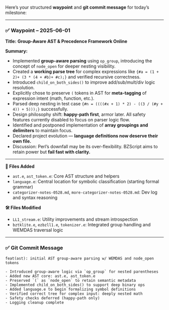 Here’s your structured **waypoint** and **git commit message** for today’s milestone:

---

### ✅ Waypoint – 2025-06-01

**Title:**
**Group-Aware AST & Precedence Framework Online**

**Summary:**

* Implemented **group-aware parsing** using `op_group`, introducing the concept of `node_open` for deeper nesting visibility.
* Created a **working parse tree** for complex expressions like `{#a = (1 + 2)+ (3 * (4 + #b)+ #c);}` and verified recursive correctness.
* Introduced `child_on_both_sides()` to improve add/sub/mult/div logic resolution.
* Explicitly chose to preserve `(` tokens in AST for **meta-tagging** of expression intent (math, function, etc.).
* Parsed deep nesting in test case `{#n = ((((#x + 1) * 2) - ((3 / (#y + 4)) + 5)));}` successfully.
* Design philosophy shift: **happy-path first**, armor later. All safety features currently disabled to focus on parser logic flow.
* Identified and postponed implementation of **array groupings and delimiters** to maintain focus.
* Declared project evolution — **language definitions now deserve their own file.**
* Discussion: Perl’s downfall may be its over-flexibility. BZScript aims to retain power but **fail fast with clarity.**

---

**📁 Files Added**

* `ast.e`, `ast_token.e`: Core AST structure and helpers
* `language.e`: Central location for symbolic classification (starting formal grammar)
* `categorizer-notes-0528.md`, `more-categorizer-notes-0528.md`: Dev log and syntax reasoning

**🛠 Files Modified**

* `LL1_stream.e`: Utility improvements and stream introspection
* `bztklite.e`, `ezbzll1.e`, `tokenizer.e`: Integrated group handling and WEMDAS traversal logic

---

### ✅ Git Commit Message

```
feat(ast): initial AST group-aware parsing w/ WEMDAS and node_open tokens

- Introduced group-aware logic via `op_group` for nested parentheses
- Added new AST core: ast.e, ast_token.e
- Preserved `(` as `node_open` to retain semantic metadata
- Implemented child_on_both_sides() to support deep binary ops
- Added language.e to begin formalizing symbol definitions
- Verified correct tree for complex input: deeply nested math
- Safety checks deferred (happy-path only)
- Logging cleanup complete
```
